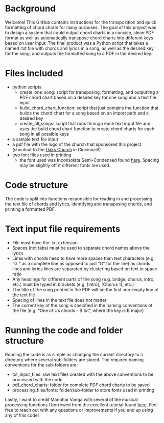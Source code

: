 # Background
Welcome! This GitHub contains instructions for the transposition and quick formatting of chord charts for many purposes. The goal of this project was to design a system that could output chord charts in a concise, clean PDF format as well as automatically transpose chord charts into different keys based on user input. The final product was a Python script that takes a named .txt file with chords and lyrics in a song, as well as the desired key for the song, and outputs the formatted song to a PDF in the desired key.

# Files included
- python scripts: 
    - create_one_song: script for transposing, formatting, and outputting a PDF chord chart based on a desired key for one song and a text file input
    - build_chord_chart_function: script that just contains the function that builds the chord chart for a song based on an import path and a desired key
    - create_all_songs: script that runs through each text input file and uses the build chord chart function to create chord charts for each song in all possible keys
- a sample text file input
- a pdf file with the logo of the church that sponsored this project (shoutout to the [Oaks Church](https://fonts.google.com/specimen/Inconsolata?subset=vietnamese) in Cincinnati!)
- two font files used in printing
  - the font used was Inconsolata Semi-Condensed found [here](https://fonts.google.com/specimen/Inconsolata?subset=vietnamese). Spacing may be slightly off if different fonts are used.

# Code structure
The code is split into functions responsible for reading in and processing the text file of chords and lyrics, identifying and transposing chords, and printing a formatted PDF.

# Text input file requirements
- File must have the .txt extension
- Spaces (not tabs) must be used to separate chord names above the lyrics
- Lines with chords need to have more spaces than text characters (e.g. “G        “ as a complete line as opposed to just “G” for the line) as chords lines and lyrics lines are separated by clustering based on text to space ratio
- Any headings for different parts of the song (e.g. bridge, chorus, intro, etc.) must be typed in brackets (e.g. [Intro], [Chorus 1], etc.)
- The title of the song printed in the PDF will be the first non-empty line of the text file
- Spacing of lines in the text file does not matter
- The current key of the song is specified in the naming conventions of the file (e.g. “One of Us chords - B.txt”, where the key is B major)

# Running the code and folder structure
Running the code is as simple as changing the current directory to a directory where several sub-folders are stored. The required naming conventions for the sub-folders are:
- txt_input_files: raw text files created with the above conventions to be processed with the code
- pdf_chord_charts: folder for complete PDF chord charts to be saved
- processing_files/fonts: folder/sub-folder to store fonts used in printing

Lastly, I want to credit Manohar Vanga with several of the musical processing functions I borrowed from the excellent tutorial found [here](https://www.mvanga.com/blog/basic-music-theory-in-200-lines-of-python). 
Feel free to reach out with any questions or improvements if you end up using any of this code!
